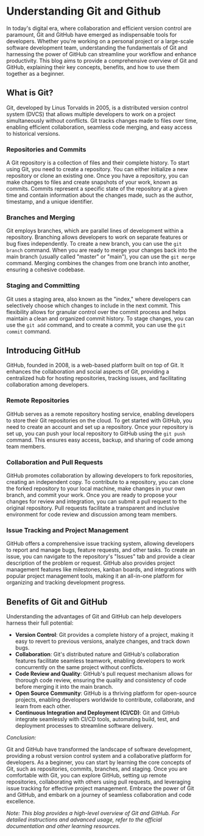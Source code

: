 # Understanding Git and Github

In today's digital era, where collaboration and efficient version control are paramount, Git and GitHub have emerged as indispensable tools for developers. Whether you're working on a personal project or a large-scale software development team, understanding the fundamentals of Git and harnessing the power of GitHub can streamline your workflow and enhance productivity. This blog aims to provide a comprehensive overview of Git and GitHub, explaining their key concepts, benefits, and how to use them together as a beginner.

## What is Git?

Git, developed by Linus Torvalds in 2005, is a distributed version control system (DVCS) that allows multiple developers to work on a project simultaneously without conflicts. Git tracks changes made to files over time, enabling efficient collaboration, seamless code merging, and easy access to historical versions.

### Repositories and Commits

A Git repository is a collection of files and their complete history. To start using Git, you need to create a repository. You can either initialize a new repository or clone an existing one. Once you have a repository, you can make changes to files and create snapshots of your work, known as commits. Commits represent a specific state of the repository at a given time and contain information about the changes made, such as the author, timestamp, and a unique identifier.

### Branches and Merging

Git employs branches, which are parallel lines of development within a repository. Branching allows developers to work on separate features or bug fixes independently. To create a new branch, you can use the `git branch` command. When you are ready to merge your changes back into the main branch (usually called "master" or "main"), you can use the `git merge` command. Merging combines the changes from one branch into another, ensuring a cohesive codebase.

### Staging and Committing

Git uses a staging area, also known as the "index," where developers can selectively choose which changes to include in the next commit. This flexibility allows for granular control over the commit process and helps maintain a clean and organized commit history. To stage changes, you can use the `git add` command, and to create a commit, you can use the `git commit` command.

## Introducing GitHub

GitHub, founded in 2008, is a web-based platform built on top of Git. It enhances the collaboration and social aspects of Git, providing a centralized hub for hosting repositories, tracking issues, and facilitating collaboration among developers.

### Remote Repositories

GitHub serves as a remote repository hosting service, enabling developers to store their Git repositories on the cloud. To get started with GitHub, you need to create an account and set up a repository. Once your repository is set up, you can push your local repository to GitHub using the `git push` command. This ensures easy access, backup, and sharing of code among team members.

### Collaboration and Pull Requests

GitHub promotes collaboration by allowing developers to fork repositories, creating an independent copy. To contribute to a repository, you can clone the forked repository to your local machine, make changes in your own branch, and commit your work. Once you are ready to propose your changes for review and integration, you can submit a pull request to the original repository. Pull requests facilitate a transparent and inclusive environment for code review and discussion among team members.

### Issue Tracking and Project Management

GitHub offers a comprehensive issue tracking system, allowing developers to report and manage bugs, feature requests, and other tasks. To create an issue, you can navigate to the repository's "Issues" tab and provide a clear description of the problem or request. GitHub also provides project management features like milestones, kanban boards, and integrations with popular project management tools, making it an all-in-one platform for organizing and tracking development progress.

## Benefits of Git and GitHub

Understanding the advantages of Git and GitHub can help developers harness their full potential:

- **Version Control**: Git provides a complete history of a project, making it easy to revert to previous versions, analyze changes, and track down bugs.
- **Collaboration**: Git's distributed nature and GitHub's collaboration features facilitate seamless teamwork, enabling developers to work concurrently on the same project without conflicts.
- **Code Review and Quality**: GitHub's pull request mechanism allows for thorough code review, ensuring the quality and consistency of code before merging it into the main branch.
- **Open Source Community**: GitHub is a thriving platform for open-source projects, enabling developers worldwide to contribute, collaborate, and learn from each other.
- **Continuous Integration and Deployment (CI/CD)**: Git and GitHub integrate seamlessly with CI/CD tools, automating build, test, and deployment processes to streamline software delivery.

*Conclusion:*

Git and GitHub have transformed the landscape of software development, providing a robust version control system and a collaborative platform for developers. As a beginner, you can start by learning the core concepts of Git, such as repositories, commits, branches, and staging. Once you are comfortable with Git, you can explore GitHub, setting up remote repositories, collaborating with others using pull requests, and leveraging issue tracking for effective project management. Embrace the power of Git and GitHub, and embark on a journey of seamless collaboration and code excellence.

*Note: This blog provides a high-level overview of Git and GitHub. For detailed instructions and advanced usage, refer to the official documentation and other learning resources.*
